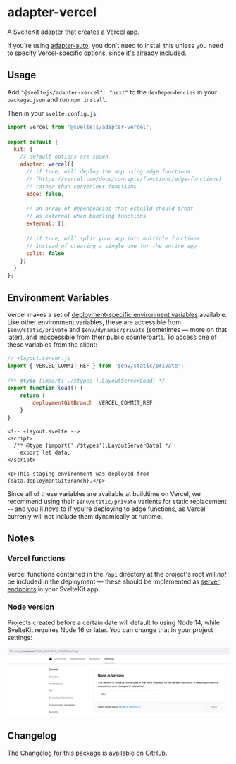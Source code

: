 # adapter-vercel

A SvelteKit adapter that creates a Vercel app.

If you're using [adapter-auto](../adapter-auto), you don't need to install this unless you need to specify Vercel-specific options, since it's already included.

## Usage

Add `"@sveltejs/adapter-vercel": "next"` to the `devDependencies` in your `package.json` and run `npm install`.

Then in your `svelte.config.js`:

```js
import vercel from '@sveltejs/adapter-vercel';

export default {
  kit: {
    // default options are shown
    adapter: vercel({
      // if true, will deploy the app using edge functions
      // (https://vercel.com/docs/concepts/functions/edge-functions)
      // rather than serverless functions
      edge: false,

      // an array of dependencies that esbuild should treat
      // as external when bundling functions
      external: [],

      // if true, will split your app into multiple functions
      // instead of creating a single one for the entire app
      split: false
    })
  }
};
```

## Environment Variables

Vercel makes a set of [deployment-specific environment variables](https://vercel.com/docs/concepts/projects/environment-variables#system-environment-variables) available. Like other environment variables, these are accessible from `$env/static/private` and `$env/dynamic/private` (sometimes — more on that later), and inaccessible from their public counterparts. To access one of these variables from the client:

```js
// +layout.server.js
import { VERCEL_COMMIT_REF } from '$env/static/private';

/** @type {import('./$types').LayoutServerLoad} */
export function load() {
	return {
		deploymentGitBranch: VERCEL_COMMIT_REF
	}
}
```

```svelte
<!-- +layout.svelte -->
<script>
  /** @type {import('./$types').LayoutServerData} */
	export let data;
</script>

<p>This staging environment was deployed from {data.deploymentGitBranch}.</p>
```

Since all of these variables are available at buildtime on Vercel, we recommend using their `$env/static/private` varients for static replacement -- and you'll _have_ to if you're deploying to edge functions, as Vercel currenly will not include them dynamically at runtime.

## Notes

### Vercel functions

Vercel functions contained in the `/api` directory at the project's root will _not_ be included in the deployment — these should be implemented as [server endpoints](https://kit.svelte.dev/docs/routing#server) in your SvelteKit app.

### Node version

Projects created before a certain date will default to using Node 14, while SvelteKit requires Node 16 or later. You can change that in your project settings:

![Vercel project settings](settings.png)

## Changelog

[The Changelog for this package is available on GitHub](https://github.com/sveltejs/kit/blob/master/packages/adapter-vercel/CHANGELOG.md).
